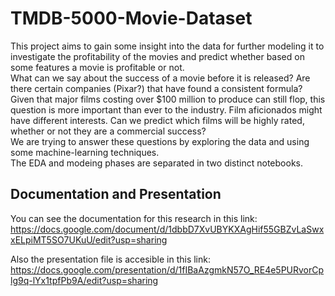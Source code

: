 # TMDB-5000-Movie-Dataset
This project aims to gain some insight into the data for further modeling it to investigate the profitability of the movies and predict whether based on some features a movie is profitable or
not. <br>
What can we say about the success of a movie before it is released? Are there certain companies (Pixar?) that have found a consistent formula? <br>
Given that major films costing over $100 million to produce can still flop, this question is more important than ever to the industry. Film aficionados might have different interests. Can we predict which films will be highly rated, whether or not they are a commercial success? <br>
We are trying to answer these questions by exploring the data and using some machine-learning techniques. <br>
The EDA and modeing phases are separated in two distinct notebooks. <br>

## Documentation and Presentation

You can see the documentation for this research in this link:
https://docs.google.com/document/d/1dbbD7XvUBYKXAgHif55GBZvLaSwxxELpiMT5SO7UKuU/edit?usp=sharing <br> 

Also the presentation file is accesible in this link:
https://docs.google.com/presentation/d/1fIBaAzgmkN57O_RE4e5PURvorCplg9q-lYx1tpfPb9A/edit?usp=sharing <br> 
